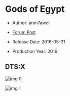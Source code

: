 # Gods of Egypt

* Author: aron7awol

* [Forum Post](https://www.avsforum.com/threads/bass-eq-for-filtered-movies.2995212/post-58302534)

* Release Date: 2016-05-31
* Production Year: 2016

## DTS:X

![img 0](https://i.imgur.com/9gcmUkj.jpg)

![img 1](https://i.imgur.com/4dFYhz6.jpg)

